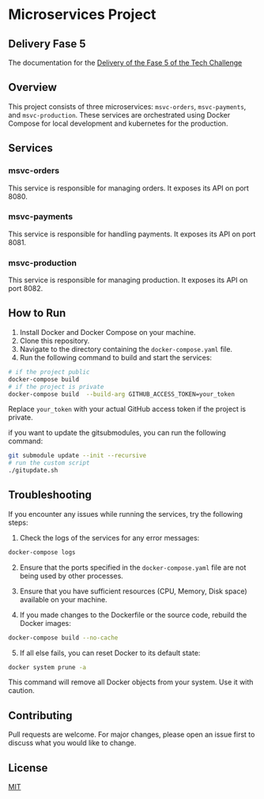 
# Microservices Project

## Delivery Fase 5

The documentation for the [Delivery of the Fase 5 of the Tech Challenge](./DELIVERY.md)

## Overview

This project consists of three microservices: `msvc-orders`, `msvc-payments`, and `msvc-production`. These services are orchestrated using Docker Compose for local development and kubernetes for the production.

## Services

### msvc-orders

This service is responsible for managing orders. It exposes its API on port 8080.

### msvc-payments

This service is responsible for handling payments. It exposes its API on port 8081.

### msvc-production

This service is responsible for managing production. It exposes its API on port 8082.

## How to Run

1. Install Docker and Docker Compose on your machine.
2. Clone this repository.
3. Navigate to the directory containing the `docker-compose.yaml` file.
4. Run the following command to build and start the services:

```bash
# if the project public
docker-compose build 
# if the project is private
docker-compose build  --build-arg GITHUB_ACCESS_TOKEN=your_token
```

Replace `your_token` with your actual GitHub access token if the project is private.

if you want to update the gitsubmodules, you can run the following command:

```bash
git submodule update --init --recursive
# run the custom script
./gitupdate.sh
```

## Troubleshooting

If you encounter any issues while running the services, try the following steps:

1. Check the logs of the services for any error messages:

```bash
docker-compose logs
```

2. Ensure that the ports specified in the `docker-compose.yaml` file are not being used by other processes.

3. Ensure that you have sufficient resources (CPU, Memory, Disk space) available on your machine.

4. If you made changes to the Dockerfile or the source code, rebuild the Docker images:

```bash
docker-compose build --no-cache
```

5. If all else fails, you can reset Docker to its default state:

```bash
docker system prune -a
```

This command will remove all Docker objects from your system. Use it with caution.

## Contributing

Pull requests are welcome. For major changes, please open an issue first to discuss what you would like to change.

## License

[MIT](https://choosealicense.com/licenses/mit/)